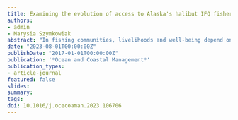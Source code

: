 ```yaml
---
title: Examining the evolution of access to Alaska's halibut IFQ fishery
authors:
- admin
- Marysia Szymkowiak
abstract: "In fishing communities, livelihoods and well-being depend on sustaining access to key fisheries through changes in natural resource management. In Alaska, the rationalization of the commercial fishery for Pacific halibut (Hippoglossus stenolepis) in 1995 led to the consolidation of the halibut fleet. The high cost of halibut catch shares have since become a crucial barrier to prospective entrants, especially small-scale operations with few options for portfolio diversification. However, quantitative approaches to understanding that barrier face an information gap: datasets on harvest and catch share ownership in fisheries lack common identifiers for individuals. We match individuals across harvest and catch share ownership data from 1991 through 2019, enabling a detailed examination of entrants and non-entrants – those who acquire or do not acquire halibut catch shares over the time series. We compare fisheries portfolios in terms of participation and earnings through duration, dissimilarity, and network analyses. Differences over time and between entrants and non-entrants emerge across analyses. For both groups, cohorts of participants shrink and real individual earnings increase over the time series. However, entrants' cohorts have decreased further relative to historical participation, while entrants' real earnings and fisheries portfolio compositions have diverged from those of non-entrants. Our results reveal broad differences in Alaska fisheries participants' access to a critical fishery, underscoring the role of catch shares in shaping fishing communities’ opportunities and resilience in the face of social and environmental change."
date: "2023-08-01T00:00:00Z"
publishDate: "2017-01-01T00:00:00Z"
publication: '*Ocean and Coastal Management*'
publication_types:
- article-journal
featured: false
slides: 
summary: 
tags:
doi: 10.1016/j.ocecoaman.2023.106706
---
```

